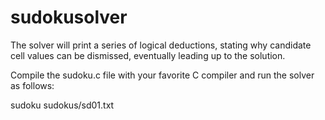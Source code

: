 # sudokusolver

The solver will print a series of logical deductions, stating why candidate cell values can be dismissed, eventually leading up to the solution.

Compile the sudoku.c file with your favorite C compiler and run the solver as follows:

sudoku sudokus/sd01.txt
